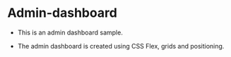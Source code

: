 # Admin-dashboard

- This is an admin dashboard sample.

- The admin dashboard is created using CSS Flex, grids and  positioning.